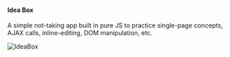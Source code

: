 #### Idea Box  
  
A simple not-taking app built in pure JS to practice single-page concepts, AJAX calls, inline-editing, DOM manipulation, etc.  

![IdeaBox](http://i.imgur.com/vzbBwNH.png)

